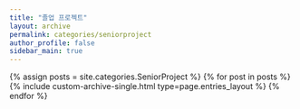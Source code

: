 ```yaml
---
title: "졸업 프로젝트"
layout: archive
permalink: categories/seniorproject
author_profile: false
sidebar_main: true
---
```


{% assign posts = site.categories.SeniorProject %}
{% for post in posts %}
    {% include custom-archive-single.html type=page.entries_layout %}
{% endfor %}
